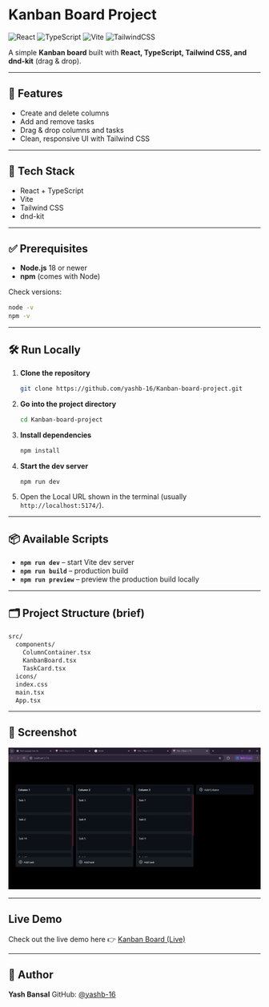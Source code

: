 # Kanban Board Project
![React](https://img.shields.io/badge/React-blue?logo=react&logoColor=white)
![TypeScript](https://img.shields.io/badge/TypeScript-blue?logo=typescript&logoColor=white)
![Vite](https://img.shields.io/badge/Vite-purple?logo=vite&logoColor=yellow)
![TailwindCSS](https://img.shields.io/badge/TailwindCSS-teal?logo=tailwind-css&logoColor=white)

A simple **Kanban board** built with **React, TypeScript, Tailwind CSS, and dnd-kit** (drag & drop).

---

## 🚀 Features

* Create and delete columns
* Add and remove tasks
* Drag & drop columns and tasks
* Clean, responsive UI with Tailwind CSS

---

## 🧰 Tech Stack

* React + TypeScript
* Vite
* Tailwind CSS
* dnd-kit

---

## ✅ Prerequisites

* **Node.js** 18 or newer
* **npm** (comes with Node)

Check versions:

```bash
node -v
npm -v
```

---

## 🛠️ Run Locally

1. **Clone the repository**

   ```bash
   git clone https://github.com/yashb-16/Kanban-board-project.git
   ```
2. **Go into the project directory**

   ```bash
   cd Kanban-board-project
   ```
3. **Install dependencies**

   ```bash
   npm install
   ```
4. **Start the dev server**

   ```bash
   npm run dev
   ```
5. Open the Local URL shown in the terminal (usually `http://localhost:5174/`).

---

## 📦 Available Scripts

* **`npm run dev`** – start Vite dev server
* **`npm run build`** – production build
* **`npm run preview`** – preview the production build locally

---

## 🗂️ Project Structure (brief)

```
src/
  components/
    ColumnContainer.tsx
    KanbanBoard.tsx
    TaskCard.tsx
  icons/
  index.css
  main.tsx
  App.tsx
```

---

## 📸 Screenshot 

![Demo](./screenshot.png)

---

## Live Demo  

Check out the live demo here 👉 [Kanban Board (Live)](https://kanban-board-project-beta.vercel.app/)

---

## 🙌 Author

**Yash Bansal**
GitHub: [@yashb-16](https://github.com/yashb-16)
